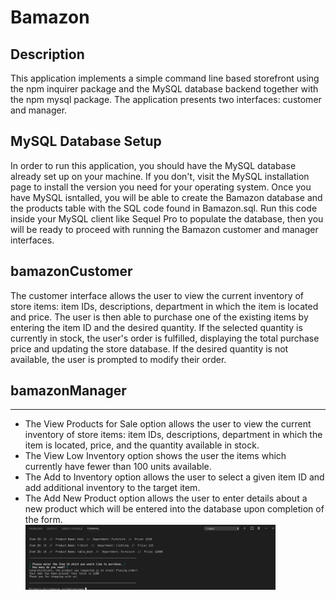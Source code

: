 <h1>Bamazon</h1>

<h2>Description</h2>
<p>This application implements a simple command line based storefront using the npm inquirer package and the MySQL database backend together with the npm mysql package. The application presents two interfaces: customer and manager.</p>

<h2>MySQL Database Setup</h2>
<p>In order to run this application, you should have the MySQL database already set up on your machine. If you don't, visit the MySQL installation page to install the version you need for your operating system. Once you have MySQL isntalled, you will be able to create the Bamazon database and the products table with the SQL code found in Bamazon.sql. Run this code inside your MySQL client like Sequel Pro to populate the database, then you will be ready to proceed with running the Bamazon customer and manager interfaces.<p>

<h2>bamazonCustomer</h2>
<p>
The customer interface allows the user to view the current inventory of store items: item IDs, descriptions, department in which the item is located and price. The user is then able to purchase one of the existing items by entering the item ID and the desired quantity. If the selected quantity is currently in stock, the user's order is fulfilled, displaying the total purchase price and updating the store database. If the desired quantity is not available, the user is prompted to modify their order.
</p>

<h2>bamazonManager</h2>
<hr>
<ul><li>The View Products for Sale option allows the user to view the current inventory of store items: item IDs, descriptions, department in which the item is located, price, and the quantity available in stock.</li>

<li>The View Low Inventory option shows the user the items which currently have fewer than 100 units available.</li>

<li>The Add to Inventory option allows the user to select a given item ID and add additional inventory to the target item.</li>

<li>The Add New Product option allows the user to enter details about a new product which will be entered into the database upon completion of the form.</li>

<div>
    <img src="screenshots/bamazon.png" width="400px"> 
</div>